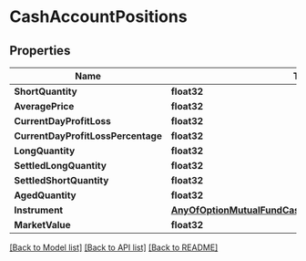 # CashAccountPositions

## Properties

Name | Type | Description | Notes
------------ | ------------- | ------------- | -------------
**ShortQuantity** | **float32** |  | [optional] 
**AveragePrice** | **float32** |  | [optional] 
**CurrentDayProfitLoss** | **float32** |  | [optional] 
**CurrentDayProfitLossPercentage** | **float32** |  | [optional] 
**LongQuantity** | **float32** |  | [optional] 
**SettledLongQuantity** | **float32** |  | [optional] 
**SettledShortQuantity** | **float32** |  | [optional] 
**AgedQuantity** | **float32** |  | [optional] 
**Instrument** | [**AnyOfOptionMutualFundCashEquivalentEquityFixedIncome**](anyOf&lt;Option,MutualFund,CashEquivalent,Equity,FixedIncome&gt;.md) |  | [optional] 
**MarketValue** | **float32** |  | [optional] 

[[Back to Model list]](../README.md#documentation-for-models) [[Back to API list]](../README.md#documentation-for-api-endpoints) [[Back to README]](../README.md)


